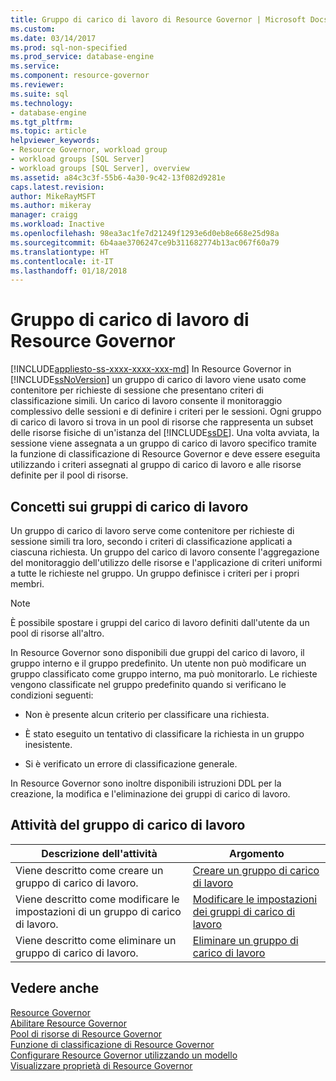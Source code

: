 ```yaml
---
title: Gruppo di carico di lavoro di Resource Governor | Microsoft Docs
ms.custom: 
ms.date: 03/14/2017
ms.prod: sql-non-specified
ms.prod_service: database-engine
ms.service: 
ms.component: resource-governor
ms.reviewer: 
ms.suite: sql
ms.technology:
- database-engine
ms.tgt_pltfrm: 
ms.topic: article
helpviewer_keywords:
- Resource Governor, workload group
- workload groups [SQL Server]
- workload groups [SQL Server], overview
ms.assetid: a84c3c3f-55b6-4a30-9c42-13f082d9281e
caps.latest.revision: 
author: MikeRayMSFT
ms.author: mikeray
manager: craigg
ms.workload: Inactive
ms.openlocfilehash: 98ea3ac1fe7d21249f1293e6d0eb8e668e25d98a
ms.sourcegitcommit: 6b4aae3706247ce9b311682774b13ac067f60a79
ms.translationtype: HT
ms.contentlocale: it-IT
ms.lasthandoff: 01/18/2018
---
```

# <a name="resource-governor-workload-group"></a>Gruppo di carico di lavoro di Resource Governor
[!INCLUDE[appliesto-ss-xxxx-xxxx-xxx-md](../../includes/appliesto-ss-xxxx-xxxx-xxx-md.md)] In Resource Governor in [!INCLUDE[ssNoVersion](../../includes/ssnoversion-md.md)] un gruppo di carico di lavoro viene usato come contenitore per richieste di sessione che presentano criteri di classificazione simili. Un carico di lavoro consente il monitoraggio complessivo delle sessioni e di definire i criteri per le sessioni. Ogni gruppo di carico di lavoro si trova in un pool di risorse che rappresenta un subset delle risorse fisiche di un'istanza del [!INCLUDE[ssDE](../../includes/ssde-md.md)]. Una volta avviata, la sessione viene assegnata a un gruppo di carico di lavoro specifico tramite la funzione di classificazione di Resource Governor e deve essere eseguita utilizzando i criteri assegnati al gruppo di carico di lavoro e alle risorse definite per il pool di risorse.  
  
## <a name="workload-group-concepts"></a>Concetti sui gruppi di carico di lavoro  
 Un gruppo di carico di lavoro serve come contenitore per richieste di sessione simili tra loro, secondo i criteri di classificazione applicati a ciascuna richiesta. Un gruppo del carico di lavoro consente l'aggregazione del monitoraggio dell'utilizzo delle risorse e l'applicazione di criteri uniformi a tutte le richieste nel gruppo. Un gruppo definisce i criteri per i propri membri.  
  
> [!NOTE]  
>  È possibile spostare i gruppi del carico di lavoro definiti dall'utente da un pool di risorse all'altro.  
  
 In Resource Governor sono disponibili due gruppi del carico di lavoro, il gruppo interno e il gruppo predefinito. Un utente non può modificare un gruppo classificato come gruppo interno, ma può monitorarlo. Le richieste vengono classificate nel gruppo predefinito quando si verificano le condizioni seguenti:  
  
-   Non è presente alcun criterio per classificare una richiesta.  
  
-   È stato eseguito un tentativo di classificare la richiesta in un gruppo inesistente.  
  
-   Si è verificato un errore di classificazione generale.  
  
 In Resource Governor sono inoltre disponibili istruzioni DDL per la creazione, la modifica e l'eliminazione dei gruppi di carico di lavoro.  
  
## <a name="workload-group-tasks"></a>Attività del gruppo di carico di lavoro  
  
|Descrizione dell'attività|Argomento|  
|----------------------|-----------|  
|Viene descritto come creare un gruppo di carico di lavoro.|[Creare un gruppo di carico di lavoro](../../relational-databases/resource-governor/create-a-workload-group.md)|  
|Viene descritto come modificare le impostazioni di un gruppo di carico di lavoro.|[Modificare le impostazioni dei gruppi di carico di lavoro](../../relational-databases/resource-governor/change-workload-group-settings.md)|  
|Viene descritto come eliminare un gruppo di carico di lavoro.|[Eliminare un gruppo di carico di lavoro](../../relational-databases/resource-governor/delete-a-workload-group.md)|  
  
## <a name="see-also"></a>Vedere anche  
 [Resource Governor](../../relational-databases/resource-governor/resource-governor.md)   
 [Abilitare Resource Governor](../../relational-databases/resource-governor/enable-resource-governor.md)   
 [Pool di risorse di Resource Governor](../../relational-databases/resource-governor/resource-governor-resource-pool.md)   
 [Funzione di classificazione di Resource Governor](../../relational-databases/resource-governor/resource-governor-classifier-function.md)   
 [Configurare Resource Governor utilizzando un modello](../../relational-databases/resource-governor/configure-resource-governor-using-a-template.md)   
 [Visualizzare proprietà di Resource Governor](../../relational-databases/resource-governor/view-resource-governor-properties.md)  
  
  
